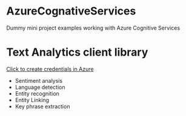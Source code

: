 # AzureCognativeServices
Dummy mini project examples working with Azure Cognitive Services

# Text Analytics client library
 [Click to create credentials in Azure](https://ms.portal.azure.com/#create/Microsoft.CognitiveServicesTextAnalytics)

* Sentiment analysis
* Language detection
* Entity recognition
* Entity Linking
* Key phrase extraction